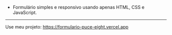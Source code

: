 - Formulário simples e responsivo usando apenas HTML, CSS e JavaScript.
------------------------------------------------------------------------
Use meu projeto:
https://formulario-puce-eight.vercel.app
